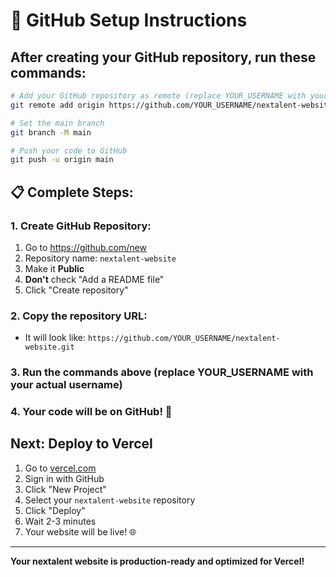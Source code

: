 # 🚀 GitHub Setup Instructions

## After creating your GitHub repository, run these commands:

```bash
# Add your GitHub repository as remote (replace YOUR_USERNAME with your actual GitHub username)
git remote add origin https://github.com/YOUR_USERNAME/nextalent-website.git

# Set the main branch
git branch -M main

# Push your code to GitHub
git push -u origin main
```

## 📋 Complete Steps:

### 1. Create GitHub Repository:
1. Go to https://github.com/new
2. Repository name: `nextalent-website`
3. Make it **Public**
4. **Don't** check "Add a README file"
5. Click "Create repository"

### 2. Copy the repository URL:
- It will look like: `https://github.com/YOUR_USERNAME/nextalent-website.git`

### 3. Run the commands above (replace YOUR_USERNAME with your actual username)

### 4. Your code will be on GitHub! 🎉

## Next: Deploy to Vercel

1. Go to [vercel.com](https://vercel.com)
2. Sign in with GitHub
3. Click "New Project"
4. Select your `nextalent-website` repository
5. Click "Deploy"
6. Wait 2-3 minutes
7. Your website will be live! 🌐

---

**Your nextalent website is production-ready and optimized for Vercel!**

